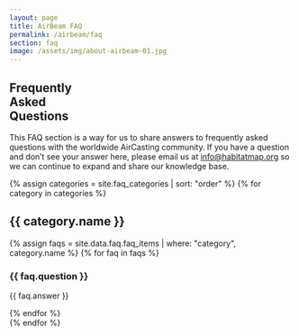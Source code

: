 ```yaml
---
layout: page
title: AirBeam FAQ
permalink: /airbeam/faq
section: faq
image: /assets/img/about-airbeam-01.jpg
---
```


<section class="panel panel--faq-intro u--bg-green">
  <div class="split--50 split--padding-right">
    <h1 class="heading heading--large">
      Frequently
      <br />
      Asked
      <br />
      Questions
    </h1>
  </div>

  <div class="split--50">
    <p class="heading heading--small">
      This FAQ section is a way for us to share answers to frequently asked questions with the worldwide AirCasting community. If you have a question and don’t see your answer here, please email us at <a href="mailto:info@habitatmap.org">info@habitatmap.org</a> so we can continue to expand and share our knowledge base.
    </p>
  </div>
</section>

<section class="panel faq">
  {% assign categories = site.faq_categories | sort: "order" %}
  {% for category in categories %}
    <div class="faq__category js--faq-section">
      <h2 class="heading heading--capitilized faq__category-name js--faq-heading">{{ category.name }}</h2>
      {% assign faqs = site.data.faq.faq_items | where: "category", category.name %}
      {% for faq in faqs %}
        <h3 class="heading heading--small faq__question">{{ faq.question }}</h3>
        <p class="p--body">
          {{ faq.answer }}
        </p>
      {% endfor %}
    </div>
  {% endfor %}
</section>

<script defer type="text/javascript" src="/assets/js/faq.js"></script>
